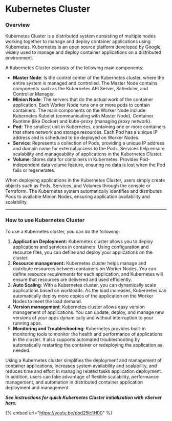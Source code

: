# Kubernetes Cluster

### **Overview** <a href="#kubernetescluster-overview" id="kubernetescluster-overview"></a>

Kubernetes Cluster is a distributed system consisting of multiple nodes working together to manage and deploy container applications using Kubernetes. Kubernetes is an open source platform developed by Google, widely used to manage and deploy container applications on a distributed environment.

A Kubernetes Cluster consists of the following main components:

* **Master Node**: Is the control center of the Kubernetes cluster, where the entire system is managed and controlled. The Master Node contains components such as the Kubernetes API Server, Scheduler, and Controller Manager.
* **Minion Node**: The servers that do the actual work of the container application. Each Worker Node runs one or more pods to contain containers. The main components on the Worker Node include Kubernetes Kubelet (communicating with Master Node), Container Runtime (like Docker) and kube-proxy (managing proxy network).
* **Pod**: The smallest unit in Kubernetes, containing one or more containers that share network and storage resources. Each Pod has a unique IP address and is scheduled to be deployed on Worker Nodes.
* **Service**: Represents a collection of Pods, providing a unique IP address and domain name for external access to the Pods. Services help ensure scalability and manageability of applications in the Kubernetes Cluster.
* **Volume**: Stores data for containers in Kubernetes. Provides Pod-independent data volume feature, ensuring no data is lost when the Pod fails or regenerates.

When deploying applications in the Kubernetes Cluster, users simply create objects such as Pods, Services, and Volumes through the console or Terraform. The Kubernetes system automatically identifies and distributes Pods to available Minion Nodes, ensuring application availability and scalability.

***

### **How to use Kubernetes Cluster** <a href="#kubernetescluster-howtousekubernetescluster" id="kubernetescluster-howtousekubernetescluster"></a>

To use a Kubernetes cluster, you can do the following:

1. **Application Deployment:** Kubernetes cluster allows you to deploy applications and services in containers. Using configuration and resource files, you can define and deploy your applications on the cluster.
2. **Resource management:** Kubernetes cluster helps manage and distribute resources between containers on Worker Nodes. You can define resource requirements for each application, and Kubernetes will ensure that resources are delivered and used efficiently.
3. **Auto Scaling**: With a Kubernetes cluster, you can dynamically scale applications based on workloads. As the load increases, Kubernetes can automatically deploy more copies of the application on the Worker Nodes to meet the load demand.
4. **Version management**: Kubernetes cluster allows easy version management of applications. You can update, deploy, and manage new versions of your apps dynamically and without interruption to your running apps.
5. **Monitoring and Troubleshooting**: Kubernetes provides built-in monitoring tools to monitor the health and performance of applications in the cluster. It also supports automated troubleshooting by automatically restarting the container or redeploying the application as needed.

Using a Kubernetes cluster simplifies the deployment and management of container applications, increases system availability and scalability, and reduces time and effort in managing related tasks application deployment. In addition, users can take advantage of flexible scalability, performance management, and automation in distributed container application deployment and management.

_**See instructions for quick Kubernetes Cluster initialization with vServer here:**_

{% embed url="https://youtu.be/pbd25lc1H00" %}

